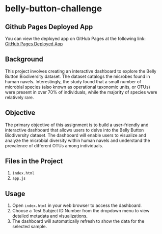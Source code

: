 # belly-button-challenge

## Github Pages Deployed App

You can view the deployed app on GitHub Pages at the following link:
[GitHub Pages Deployed App](https://eugeniocez.github.io/belly-button-challenge/)

## Background

This project involves creating an interactive dashboard to explore the Belly Button Biodiversity dataset. The dataset catalogs the microbes found in human navels. Interestingly, the study found that a small number of microbial species (also known as operational taxonomic units, or OTUs) were present in over 70% of individuals, while the majority of species were relatively rare.

## Objective

The primary objective of this assignment is to build a user-friendly and interactive dashboard that allows users to delve into the Belly Button Biodiversity dataset. The dashboard will enable users to visualize and analyze the microbial diversity within human navels and understand the prevalence of different OTUs among individuals.

## Files in the Project
1. `index.html`
2. `app.js`

## Usage

1. Open `index.html` in your web browser to access the dashboard.
2. Choose a Test Subject ID Number from the dropdown menu to view detailed metadata and visualizations.
3. The dashboard will automatically refresh to show the data for the selected sample.
